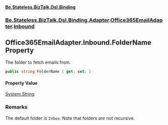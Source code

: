 #### [Be.Stateless.BizTalk.Dsl.Binding](README.md 'README')
### [Be.Stateless.BizTalk.Dsl.Binding.Adapter](Be.Stateless.BizTalk.Dsl.Binding.Adapter.md 'Be.Stateless.BizTalk.Dsl.Binding.Adapter').[Office365EmailAdapter](Office365EmailAdapter.md 'Be.Stateless.BizTalk.Dsl.Binding.Adapter.Office365EmailAdapter').[Inbound](Office365EmailAdapter.Inbound.md 'Be.Stateless.BizTalk.Dsl.Binding.Adapter.Office365EmailAdapter.Inbound')

## Office365EmailAdapter.Inbound.FolderName Property

The folder to fetch emails from.

```csharp
public string FolderName { get; set; }
```

#### Property Value
[System.String](https://docs.microsoft.com/en-us/dotnet/api/System.String 'System.String')

### Remarks
The default folder is `Inbox`. Note that folders are not recursive.